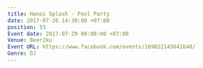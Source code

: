 ```yaml
---
title: Hanoi Splash - Pool Party
date: 2017-07-26 14:38:00 +07:00
position: 53
Event date: 2017-07-29 00:00:00 +07:00
Venue: Beer2ku
Event URL: https://www.facebook.com/events/169022143641648/
Genre: DJ
---
```


